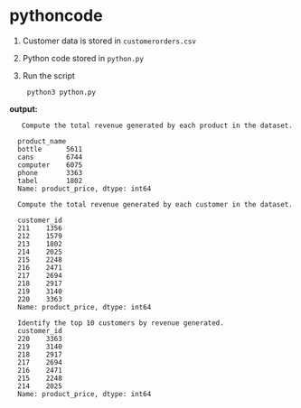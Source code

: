 # pythoncode

1. Customer data is stored in `customerorders.csv`
2. Python code stored in `python.py`
3. Run the script 

        python3 python.py
        
 **output:**
 
       Compute the total revenue generated by each product in the dataset.
       
      product_name
      bottle      5611
      cans        6744
      computer    6075
      phone       3363
      tabel       1802
      Name: product_price, dtype: int64

      Compute the total revenue generated by each customer in the dataset.

      customer_id
      211    1356
      212    1579
      213    1802
      214    2025
      215    2248
      216    2471
      217    2694
      218    2917
      219    3140
      220    3363
      Name: product_price, dtype: int64

      Identify the top 10 customers by revenue generated.
      customer_id
      220    3363
      219    3140
      218    2917
      217    2694
      216    2471
      215    2248
      214    2025
      Name: product_price, dtype: int64
